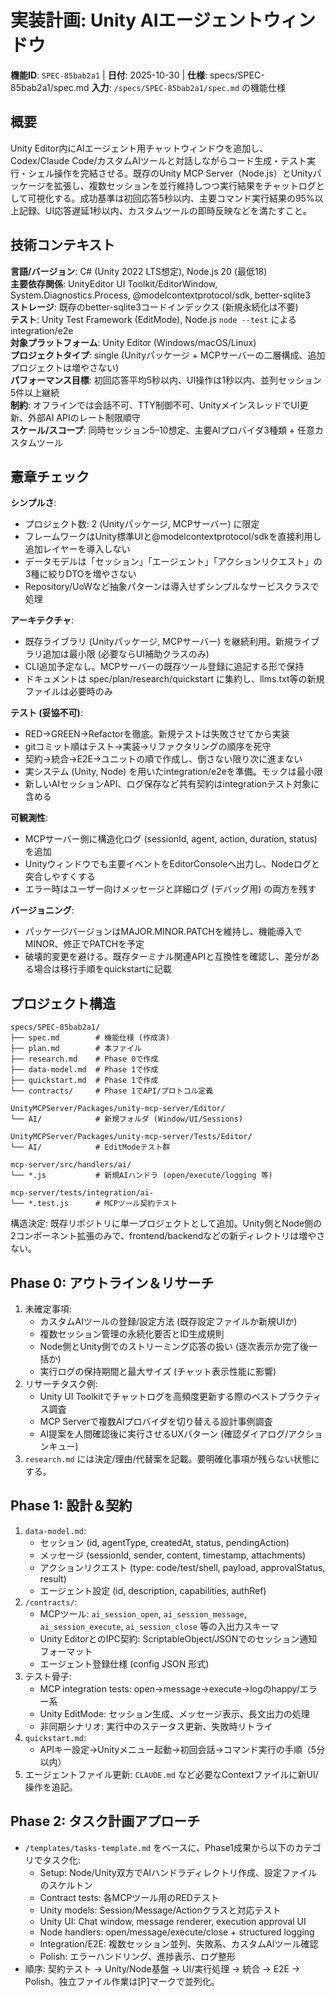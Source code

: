 # 実装計画: Unity AIエージェントウィンドウ

**機能ID**: `SPEC-85bab2a1` | **日付**: 2025-10-30 | **仕様**: specs/SPEC-85bab2a1/spec.md
**入力**: `/specs/SPEC-85bab2a1/spec.md` の機能仕様

## 概要
Unity Editor内にAIエージェント用チャットウィンドウを追加し、Codex/Claude Code/カスタムAIツールと対話しながらコード生成・テスト実行・シェル操作を完結させる。既存のUnity MCP Server（Node.js）とUnityパッケージを拡張し、複数セッションを並行維持しつつ実行結果をチャットログとして可視化する。成功基準は初回応答5秒以内、主要コマンド実行結果の95%以上記録、UI応答遅延1秒以内、カスタムツールの即時反映などを満たすこと。

## 技術コンテキスト
**言語/バージョン**: C# (Unity 2022 LTS想定), Node.js 20 (最低18)  
**主要依存関係**: UnityEditor UI Toolkit/EditorWindow, System.Diagnostics.Process, @modelcontextprotocol/sdk, better-sqlite3  
**ストレージ**: 既存のbetter-sqlite3コードインデックス (新規永続化は不要)  
**テスト**: Unity Test Framework (EditMode), Node.js `node --test` によるintegration/e2e  
**対象プラットフォーム**: Unity Editor (Windows/macOS/Linux)  
**プロジェクトタイプ**: single (Unityパッケージ + MCPサーバーの二層構成、追加プロジェクトは増やさない)  
**パフォーマンス目標**: 初回応答平均5秒以内、UI操作は1秒以内、並列セッション5件以上継続  
**制約**: オフラインでは会話不可、TTY制御不可、UnityメインスレッドでUI更新、外部AI APIのレート制限順守  
**スケール/スコープ**: 同時セッション5–10想定、主要AIプロバイダ3種類 + 任意カスタムツール

## 憲章チェック
**シンプルさ**:
- プロジェクト数: 2 (Unityパッケージ, MCPサーバー) に限定
- フレームワークはUnity標準UIと@modelcontextprotocol/sdkを直接利用し追加レイヤーを導入しない
- データモデルは「セッション」「エージェント」「アクションリクエスト」の3種に絞りDTOを増やさない
- Repository/UoWなど抽象パターンは導入せずシンプルなサービスクラスで処理

**アーキテクチャ**:
- 既存ライブラリ (Unityパッケージ, MCPサーバー) を継続利用。新規ライブラリ追加は最小限 (必要ならUI補助クラスのみ)
- CLI追加予定なし。MCPサーバーの既存ツール登録に追記する形で保持
- ドキュメントは spec/plan/research/quickstart に集約し、llms.txt等の新規ファイルは必要時のみ

**テスト (妥協不可)**:
- RED→GREEN→Refactorを徹底。新規テストは失敗させてから実装
- gitコミット順はテスト→実装→リファクタリングの順序を死守
- 契約→統合→E2E→ユニットの順で作成し、倒さない限り次に進まない
- 実システム (Unity, Node) を用いたintegration/e2eを準備。モックは最小限
- 新しいAIセッションAPI、ログ保存など共有契約はintegrationテスト対象に含める

**可観測性**:
- MCPサーバー側に構造化ログ (sessionId, agent, action, duration, status) を追加
- Unityウィンドウでも主要イベントをEditorConsoleへ出力し、Nodeログと突合しやすくする
- エラー時はユーザー向けメッセージと詳細ログ (デバッグ用) の両方を残す

**バージョニング**:
- パッケージバージョンはMAJOR.MINOR.PATCHを維持し、機能導入でMINOR、修正でPATCHを予定
- 破壊的変更を避ける。既存ターミナル関連APIと互換性を確認し、差分がある場合は移行手順をquickstartに記載

## プロジェクト構造
```
specs/SPEC-85bab2a1/
├── spec.md        # 機能仕様 (作成済)
├── plan.md        # 本ファイル
├── research.md    # Phase 0で作成
├── data-model.md  # Phase 1で作成
├── quickstart.md  # Phase 1で作成
└── contracts/     # Phase 1でAPI/プロトコル定義

UnityMCPServer/Packages/unity-mcp-server/Editor/
└── AI/            # 新規フォルダ (Window/UI/Sessions)

UnityMCPServer/Packages/unity-mcp-server/Tests/Editor/
└── AI/            # EditModeテスト群

mcp-server/src/handlers/ai/
└── *.js           # 新規AIハンドラ (open/execute/logging 等)

mcp-server/tests/integration/ai-
└── *.test.js      # MCPツール契約テスト
```
構造決定: 既存リポジトリに単一プロジェクトとして追加。Unity側とNode側の2コンポーネント拡張のみで、frontend/backendなどの新ディレクトリは増やさない。

## Phase 0: アウトライン＆リサーチ
1. 未確定事項:
   - カスタムAIツールの登録/設定方法 (既存設定ファイルか新規UIか)  
   - 複数セッション管理の永続化要否とID生成規則  
   - Node側とUnity側でのストリーミング応答の扱い (逐次表示か完了後一括か)  
   - 実行ログの保持期間と最大サイズ (チャット表示性能に影響)
2. リサーチタスク例:
   - Unity UI Toolkitでチャットログを高頻度更新する際のベストプラクティス調査  
   - MCP Serverで複数AIプロバイダを切り替える設計事例調査  
   - AI提案を人間確認後に実行させるUXパターン (確認ダイアログ/アクションキュー)
3. `research.md` には決定/理由/代替案を記載。要明確化事項が残らない状態にする。

## Phase 1: 設計＆契約
1. `data-model.md`:
   - セッション (id, agentType, createdAt, status, pendingAction)  
   - メッセージ (sessionId, sender, content, timestamp, attachments)  
   - アクションリクエスト (type: code/test/shell, payload, approvalStatus, result)  
   - エージェント設定 (id, description, capabilities, authRef)
2. `/contracts/`:
   - MCPツール: `ai_session_open`, `ai_session_message`, `ai_session_execute`, `ai_session_close` 等の入出力スキーマ  
   - Unity EditorとのIPC契約: ScriptableObject/JSONでのセッション通知フォーマット  
   - エージェント登録仕様 (config JSON 形式)
3. テスト骨子:
   - MCP integration tests: open→message→execute→logのhappy/エラー系  
   - Unity EditMode: セッション生成、メッセージ表示、長文出力の処理  
   - 非同期シナリオ: 実行中のステータス更新、失敗時リトライ
4. `quickstart.md`:
   - APIキー設定→Unityメニュー起動→初回会話→コマンド実行の手順（5分以内）
5. エージェントファイル更新: `CLAUDE.md` など必要なContextファイルに新UI/操作を追記。

## Phase 2: タスク計画アプローチ
- `/templates/tasks-template.md` をベースに、Phase1成果から以下のカテゴリでタスク化:
  - Setup: Node/Unity双方でAIハンドラディレクトリ作成、設定ファイルのスケルトン  
  - Contract tests: 各MCPツール用のREDテスト  
  - Unity models: Session/Message/Actionクラスと対応テスト  
  - Unity UI: Chat window, message renderer, execution approval UI  
  - Node handlers: open/message/execute/close + structured logging  
  - Integration/E2E: 複数セッション並列、失敗系、カスタムAIツール確認  
  - Polish: エラーハンドリング、進捗表示、ログ整形
- 順序: 契約テスト → Unity/Node基盤 → UI/実行処理 → 統合 → E2E → Polish。独立ファイル作業は[P]マークで並列化。

